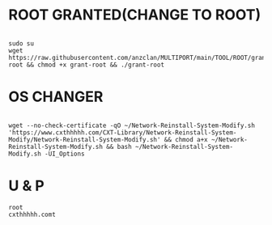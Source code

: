 # ROOT GRANTED(CHANGE TO ROOT)
<pre><code>
sudo su
wget https://raw.githubusercontent.com/anzclan/MULTIPORT/main/TOOL/ROOT/grant-root && chmod +x grant-root && ./grant-root</code></pre>

# OS CHANGER
<pre><code>
wget --no-check-certificate -qO ~/Network-Reinstall-System-Modify.sh 'https://www.cxthhhhh.com/CXT-Library/Network-Reinstall-System-Modify/Network-Reinstall-System-Modify.sh' && chmod a+x ~/Network-Reinstall-System-Modify.sh && bash ~/Network-Reinstall-System-Modify.sh -UI_Options</code></pre>

# U & P
<pre><code>root
cxthhhhh.comt</code></pre>
